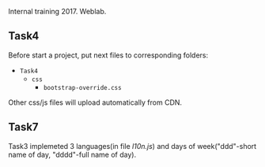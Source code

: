 Internal training 2017. Weblab.

## Task4

Before start a project, put next files to corresponding folders:

- `Task4`
  - `css`
     - `bootstrap-override.css`

Other css/js files will upload automatically from CDN.


## Task7 

Task3 implemeted 3 languages(in file *l10n.js*) and days of week("ddd"-short name of day, "dddd"-full name of day).